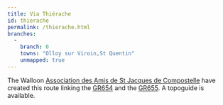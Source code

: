 ```yaml
---
title: Via Thiérache
id: thierache
permalink: /thierache.html
branches:
  -
    branch: 0
    towns: "Olloy sur Viroin,St Quentin"
    unmapped: true
---
```


The Walloon [Association des Amis de St Jacques de Compostelle][0] have created this route linking the [GR654][1] and the [GR655][2]. A topoguide is available.

[0]: http://www.st-jacques.be/
[1]: reims.html
[2]: paris.html